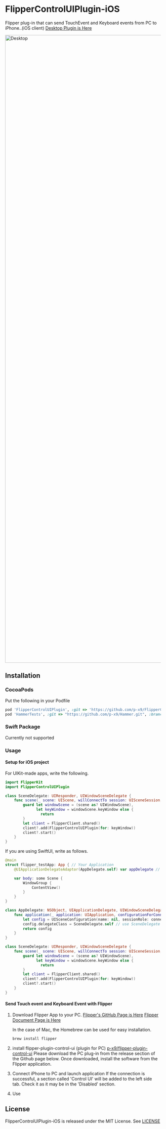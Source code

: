 # FlipperControlUIPlugin-iOS
Flipper plug-in that can send TouchEvent and Keyboard events from PC to iPhone..(iOS client)
[Desktop Plugin is Here](https://github.com/p-x9/flipper-plugin-control-ui)

<img width="2032" alt="Desktop" src="https://github.com/p-x9/FlipperControlUIPlugin-iOS/assets/50244599/d0388de0-c37d-429e-be5e-5bf4ef45ec29">


## Installation
### CocoaPods
Put the following in your Podfile
```ruby
pod 'FlipperControlUIPlugin', :git => 'https://github.com/p-x9/FlipperControlUIPlugin-iOS.git'
pod 'HammerTests', :git => "https://github.com/p-x9/Hammer.git", :branch => "flipper"
```

### Swift Package
Currently not supported

### Usage
#### Setup for iOS project
For UIKit-made apps, write the following.
```swift
import FlipperKit
import FlipperControlUIPlugin

class SceneDelegate: UIResponder, UIWindowSceneDelegate {
    func scene(_ scene: UIScene, willConnectTo session: UISceneSession, options connectionOptions: UIScene.ConnectionOptions) {
        guard let windowScene = (scene as? UIWindowScene),
              let keyWindow = windowScene.keyWindow else {
                return
        }
        let client = FlipperClient.shared()
        client?.add(FlipperControlUIPlugin(for: keyWindow))
        client?.start()
    }
}
```
If you are using SwiftUI, write as follows.
```swift
@main
struct flipper_testApp: App { // Your Application
    @UIApplicationDelegateAdaptor(AppDelegate.self) var appDelegate // use AppDelegate

    var body: some Scene {
        WindowGroup {
            ContentView()
        }
    }
}

class AppDelegate: NSObject, UIApplicationDelegate, UIWindowSceneDelegate {
    func application(_ application: UIApplication, configurationForConnecting connectingSceneSession: UISceneSession, options: UIScene.ConnectionOptions) -> UISceneConfiguration {
        let config = UISceneConfiguration(name: nil, sessionRole: connectingSceneSession.role)
        config.delegateClass = SceneDelegate.self // use SceneDelegate
        return config
    }
}

class SceneDelegate: UIResponder, UIWindowSceneDelegate {
    func scene(_ scene: UIScene, willConnectTo session: UISceneSession, options connectionOptions: UIScene.ConnectionOptions) {
        guard let windowScene = (scene as? UIWindowScene),
              let keyWindow = windowScene.keyWindow else {
                return
        }
        let client = FlipperClient.shared()
        client?.add(FlipperControlUIPlugin(for: keyWindow))
        client?.start()
    }
}
```

#### Send Touch event and Keyboard Event with Flipper
1. Download Flipper App to your PC.
    [Flipper's GitHub Page is Here](https://github.com/facebook/flipper)
    [Flipper Document Page is Here](https://fbflipper.com)

    In the case of Mac, the
    Homebrew can be used for easy installation.
    ```bash
    brew install flipper
    ```
2. install flipper-plugin-control-ui (plugin for PC)
   [p-x9/flipper-plugin-control-ui](https://github.com/p-x9/flipper-plugin-control-ui)
   Please download the PC plug-in from the release section of the Github page below.
   Once downloaded, install the software from the Flipper application.

3. Connect iPhone to PC and launch application
   If the connection is successful, a section called 'Control UI' will be added to the left side tab.
   Check it as it may be in the 'Disabled' section.

4. Use


## License

FlipperControlUIPlugin-iOS is released under the MIT License. See [LICENSE](./LICENSE)

